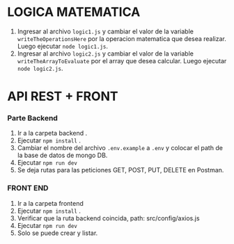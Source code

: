 


# LOGICA MATEMATICA

1) Ingresar al archivo ```logic1.js``` y cambiar el valor de la variable ```writeTheOperationsHere``` por la operacion matematica que desea realizar. Luego ejecutar ```node logic1.js```.
2) Ingresar al archivo ```logic2.js``` y cambiar el valor de la variable ```writeTheArrayToEvaluate``` por el array que desea calcular. Luego ejecutar ```node logic2.js```.


# API REST + FRONT 


### Parte Backend
1) Ir a la carpeta backend .
2) Ejecutar ```npm install``` .
3) Cambiar el nombre del archivo ```.env.example``` a ```.env``` y colocar el path de la base de datos de mongo DB.
4) Ejecutar ```npm run dev``` 
5) Se deja rutas para las peticiones GET, POST, PUT, DELETE en Postman.


### FRONT END 
1) Ir a la carpeta frontend
2) Ejecutar ```npm install``` .
3) Verificar que la ruta backend coincida, path: src/config/axios.js
4) Ejecutar ```npm run dev```
5) Solo se puede crear y listar.

